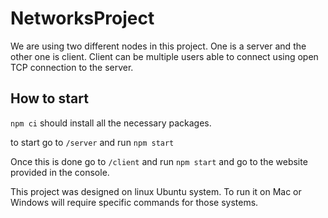 # NetworksProject

We are using two different nodes in this project. One is a server and the other one is client. Client can be multiple users able to connect using open TCP connection to the server.

## How to start
`npm ci` should install all the necessary packages.

to start go to `/server` and run `npm start`

Once this is done go to `/client` and run `npm start` and go to the website provided in the console.

This project was designed on linux Ubuntu system. To run it on Mac or Windows will require specific commands for those systems.
